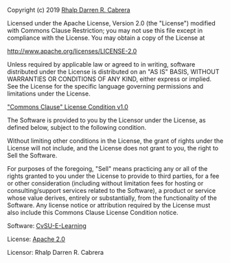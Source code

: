 Copyright (c) 2019 [Rhalp Darren R. Cabrera](https://github.com/rhalp10)

Licensed under the Apache License, Version 2.0 (the "License") modified with
Commons Clause Restriction; you may not use this file except in compliance with
the License. You may obtain a copy of the License at

http://www.apache.org/licenses/LICENSE-2.0

Unless required by applicable law or agreed to in writing, software distributed
under the License is distributed on an "AS IS" BASIS, WITHOUT WARRANTIES OR
CONDITIONS OF ANY KIND, either express or implied. See the License for the
specific language governing permissions and limitations under the License.

["Commons Clause" License Condition v1.0](https://commonsclause.com/)

The Software is provided to you by the Licensor under the License, as defined
below, subject to the following condition.

Without limiting other conditions in the License, the grant of rights under the
License will not include, and the License does not grant to you, the right to
Sell the Software.

For purposes of the foregoing, "Sell" means practicing any or all of the rights
granted to you under the License to provide to third parties, for a fee or other
consideration (including without limitation fees for hosting or
consulting/support services related to the Software), a product or service whose
value derives, entirely or substantially, from the functionality of the
Software. Any license notice or attribution required by the License must also
include this Commons Clause License Condition notice.

Software: [CvSU-E-Learning](https://github.com/rhalp10/CvSU-E-Learning)

License: [Apache 2.0](http://www.apache.org/licenses/LICENSE-2.0)

Licensor: Rhalp Darren R. Cabrera
